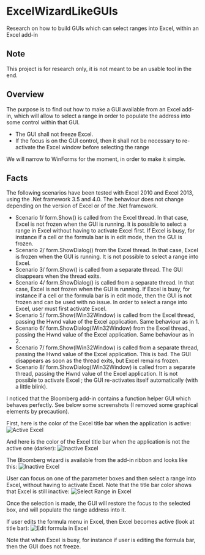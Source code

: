 # ExcelWizardLikeGUIs
Research on how to build GUIs which can select ranges into Excel, within an Excel add-in

Note
--------
This project is for research only, it is not meant to be an usable tool in the end.

Overview
--------
The purpose is to find out how to make a GUI available from an Excel add-in, which will allow to select a range in order to populate the address into some control within that GUI.

- The GUI shall not freeze Excel.
- If the focus is on the GUI control, then it shall not be necessary to re-activate the Excel window before selecting the range

We will narrow to WinForms for the moment, in order to make it simple.

Facts
--------
The following scenarios have been tested with Excel 2010 and Excel 2013, using the .Net framework 3.5 and 4.0. The behaviour does not change depending on the version of Excel or of the .Net framework.

- Scenario 1/ form.Show() is called from the Excel thread. In that case, Excel is not frozen when the GUI is running. It is possible to select a range in Excel without having to activate Excel first. If Excel is busy, for instance if a cell or the formula bar is in edit mode, then the GUI is frozen.
- Scenario 2/ form.ShowDialog() from the Excel thread. In that case, Excel is frozen when the GUI is running. It is not possible to select a range into Excel.
- Scenario 3/ form.Show() is called from a separate thread. The GUI disappears when the thread exits.
- Scenario 4/ form.ShowDialog() is called from a separate thread. In that case, Excel is not frozen when the GUI is running. If Excel is busy, for instance if a cell or the formula bar is in edit mode, then the GUI is not frozen and can be used with no issue. In order to select a range into Excel, user must first activate Excel. 
- Scenario 5/ form.Show(IWin32Window) is called from the Excel thread, passing the Hwnd value of the Excel application. Same behaviour as in 1.
- Scenario 6/ form.ShowDialog(IWin32Window) from the Excel thread., passing the Hwnd value of the Excel application. Same behaviour as in 2.
- Scenario 7/ form.Show(IWin32Window) is called from a separate thread, passing the Hwnd value of the Excel application. This is bad. The GUI disappears as soon as the thread exits, but Excel remains frozen.
- Scenario 8/ form.ShowDialog(IWin32Window) is called from a separate thread, passing the Hwnd value of the Excel application. It is not possible to activate Excel ; the GUI re-activates itself automatically (with a little blink).


I noticed that the Bloomberg add-in contains a function helper GUI which behaves perfectly. See below some screenshots (I removed some graphical elements by precaution).

First, here is the color of the Excel title bar when the application is active:
![Active Excel](https://raw.github.com/Ron-Ldn/ExcelWizardLikeGUIs/master/Screenshots/Excel_active.png)

And here is the color of the Excel title bar when the application is not the active one (darker):
![Inactive Excel](https://raw.github.com/Ron-Ldn/ExcelWizardLikeGUIs/master/Screenshots/Excel_inactive.png)

The Bloomberg wizard is available from the add-in ribbon and looks like this:
![Inactive Excel](https://raw.github.com/Ron-Ldn/ExcelWizardLikeGUIs/master/Screenshots/func_wiz.png)

User can focus on one of the parameter boxes and then select a range into Excel, without having to activate Excel. Note that the title bar color shows that Excel is still inactive:
![Select Range in Excel](https://raw.github.com/Ron-Ldn/ExcelWizardLikeGUIs/master/Screenshots/Excel_selection.png)

Once the selection is made, the GUI will restore the focus to the selected box, and will populate the range address into it.

If user edits the formula menu in Excel, then Excel becomes active (look at title bar):
![Edit formula in Excel](https://raw.github.com/Ron-Ldn/ExcelWizardLikeGUIs/master/Screenshots/editing_formula_bar.png)

Note that when Excel is busy, for instance if user is editing the formula bar, then the GUI does not freeze. 


